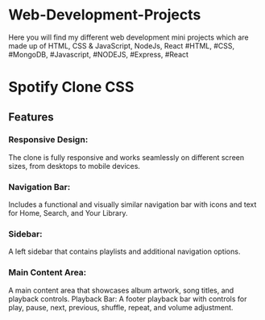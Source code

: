 # Web-Development-Projects

Here you will find my different web development mini projects which are made up of HTML, CSS & JavaScript, NodeJs, React
#HTML, #CSS, #MongoDB, #Javascript, #NODEJS, #Express, #React

# Spotify Clone CSS
 ## Features
### Responsive Design: 
The clone is fully responsive and works seamlessly on different screen sizes, from desktops to mobile devices.
### Navigation Bar: 
Includes a functional and visually similar navigation bar with icons and text for Home, Search, and Your Library.
### Sidebar: 
A left sidebar that contains playlists and additional navigation options.
### Main Content Area: 
A main content area that showcases album artwork, song titles, and playback controls.
Playback Bar: A footer playback bar with controls for play, pause, next, previous, shuffle, repeat, and volume adjustment.


